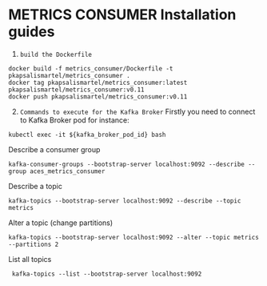 # METRICS CONSUMER Installation guides

1. `build the Dockerfile`

```shell
docker build -f metrics_consumer/Dockerfile -t pkapsalismartel/metrics_consumer .
docker tag pkapsalismartel/metrics_consumer:latest pkapsalismartel/metrics_consumer:v0.11
docker push pkapsalismartel/metrics_consumer:v0.11
```

2. `Commands to execute for the Kafka Broker`
Firstly you need to connect to Kafka Broker pod for instance:
```shell
kubectl exec -it ${kafka_broker_pod_id} bash
```

Describe a consumer group
```shell
kafka-consumer-groups --bootstrap-server localhost:9092 --describe --group aces_metrics_consumer
```
Describe a topic
```shell
kafka-topics --bootstrap-server localhost:9092 --describe --topic metrics
```

Alter a topic (change partitions)
```shell
kafka-topics --bootstrap-server localhost:9092 --alter --topic metrics --partitions 2
```

List all topics
```shell
 kafka-topics --list --bootstrap-server localhost:9092
```